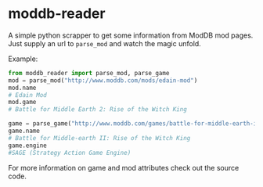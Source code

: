# moddb-reader

A simple python scrapper to get some information from ModDB mod pages. Just supply an url to `parse_mod` and watch the magic unfold.

Example:

```py
from moddb_reader import parse_mod, parse_game
mod = parse_mod("http://www.moddb.com/mods/edain-mod")
mod.name
# Edain Mod
mod.game
# Battle for Middle Earth 2: Rise of the Witch King

game = parse_game("http://www.moddb.com/games/battle-for-middle-earth-ii-rise-of-the-witch-king")
game.name
# Battle for Middle-earth II: Rise of the Witch King
game.engine
#SAGE (Strategy Action Game Engine)
```

For more information on game and mod attributes check out the source code.

